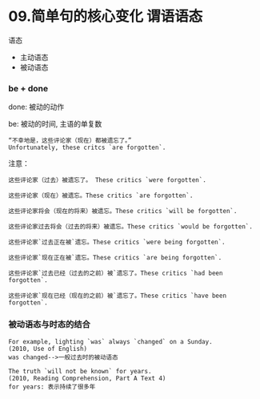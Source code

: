 # 09.简单句的核心变化 谓语语态

语态
* 主动语态
* 被动语态

### be + done

done: 被动的动作

be: 被动的时间, 主语的单复数

```
“不幸地是，这些评论家（现在）都被遗忘了。”
Unfortunately, these critcs `are forgotten`.
```

注意：
```
这些评论家（过去）被遗忘了。 These critics `were forgotten`.

这些评论家（现在）被遗忘。These critics `are forgotten`.

这些评论家将会（现在的将来）被遗忘。These critics `will be forgotten`.

这些评论家过去将会（过去的将来）被遗忘。These critics `would be forgotten`.

这些评论家`过去正在被`遗忘。These critics `were being forgotten`.

这些评论家`现在正在被`遗忘。These critics `are being forgotten`.

这些评论家`过去已经（过去的之前）被`遗忘了。These critics `had been forgotten`.

这些评论家`现在已经（现在的之前）被`遗忘了。These critics `have been forgotten`.
```

### 被动语态与时态的结合

```
For example, lighting `was` always `changed` on a Sunday.
(2010, Use of English)
was changed-->一般过去时的被动语态

The truth `will not be known` for years.
(2010, Reading Comprehension, Part A Text 4)
for years: 表示持续了很多年
```

